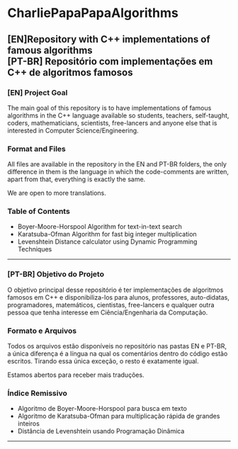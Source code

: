 # CharliePapaPapaAlgorithms
[EN]Repository with C++ implementations of famous algorithms  
[PT-BR] Repositório com implementações em C++ de algoritmos famosos
-----------

### [EN] Project Goal

The main goal of this repository is to have implementations of famous algorithms in the C++ language available so students, teachers, self-taught, coders, mathematicians, scientists, free-lancers and anyone else that is interested in Computer Science/Engineering.

### Format and Files

All files are available in the repository in the EN and PT-BR folders, the only difference in them is the language in which the code-comments are written, apart from that, everything is exactly the same.  

We are open to more translations.

### Table of Contents
- Boyer-Moore-Horspool Algorithm for text-in-text search
- Karatsuba-Ofman Algorithm for fast big integer multiplication
- Levenshtein Distance calculator using Dynamic Programming Techniques
-----------


### [PT-BR] Objetivo do Projeto

O objetivo principal desse repositório é ter implementações de algoritmos famosos em C++ e disponibiliza-los para alunos, professores, auto-didatas, programadores, matemáticos, cientistas, free-lancers e qualquer outra pessoa que tenha interesse em Ciência/Engenharia da Computação.

### Formato e Arquivos

Todos os arquivos estão disponíveis no repositório nas pastas EN e PT-BR, a única diferença é a língua na qual os comentários dentro do código estão escritos. Tirando essa única exceção, o resto é exatamente igual.  

Estamos abertos para receber mais traduções.

### Índice Remissivo
- Algoritmo de Boyer-Moore-Horspool para busca em texto
- Algoritmo de Karatsuba-Ofman para multiplicação rápida de grandes inteiros
- Distância de Levenshtein usando Programação Dinâmica
-----------
